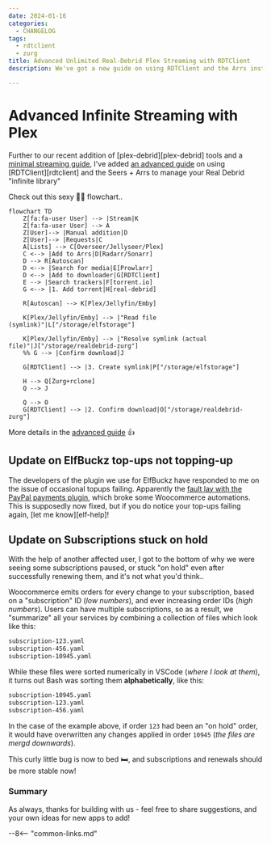 ```yaml
---
date: 2024-01-16
categories:
  - CHANGELOG
tags:
  - rdtclient
  - zurg
title: Advanced Unlimited Real-Debrid Plex Streaming with RDTClient
description: We've got a new guide on using RDTClient and the Arrs instead of plex-debrid, for infinite Plex streaming!

---
```

# Advanced Infinite Streaming with Plex

Further to our recent addition of [plex-debrid][plex-debrid] tools and a [minimal streaming guide](/guides/media/stream-from-real-debrid-with-plex/), I've added [an advanced guide](/guides/media/stream-from-real-debrid-with-plex-radarr-sonarr-prowlarr/) on using [RDTClient][rdtclient] and the Seers + Arrs to manage your Real Debrid "infinite library"

Check out this sexy :mermaid: flowchart..

<!-- more -->

```mermaid
flowchart TD
    Z[fa:fa-user User] --> |Stream|K
    Z[fa:fa-user User] --> A
    Z[User]--> |Manual addition|D
    Z[User]--> |Requests|C
    A[Lists] --> C[Overseer/Jellyseer/Plex]
    C <--> |Add to Arrs|D[Radarr/Sonarr]
    D --> R[Autoscan]
    D <--> |Search for media|E[Prowlarr]
    D <--> |Add to downloader|G[RDTClient]
    E --> |Search trackers|F[torrent.io]
    G <--> |1. Add torrent|H[real-debrid]

    R[Autoscan] --> K[Plex/Jellyfin/Emby] 

    K[Plex/Jellyfin/Emby] --> |"Read file (symlink)"|L["/storage/elfstorage"]

    K[Plex/Jellyfin/Emby] --> |"Resolve symlink (actual file)"|J["/storage/realdebrid-zurg"]
    %% G --> |Confirm download|J

    G[RDTClient] --> |3. Create symlink|P["/storage/elfstorage"]

    H --> Q[Zurg+rclone]
    Q --> J

    Q --> O
    G[RDTClient] --> |2. Confirm download|O["/storage/realdebrid-zurg"]
```

More details in the [advanced guide](/guides/media/stream-from-real-debrid-with-plex-radarr-sonarr-prowlarr/) :thumbsup:

## Update on ElfBuckz top-ups not topping-up

The developers of the plugin we use for ElfBuckz have responded to me on the issue of occasional topups failing. Apparently the [fault lay with the PayPal payments plugin](https://wordpress.org/support/topic/conflict-with-woocommerce-payments-throws-exception-looking-for-paypal-meta/), which broke some Woocommerce automations. This is supposedly now fixed, but if you do notice your top-ups failing again, [let me know][elf-help]!

## Update on Subscriptions stuck on hold

With the help of another affected user, I got to the bottom of why we were seeing some subscriptions paused, or stuck "on hold" even after successfully renewing them, and it's not what you'd think..

Woocommerce emits orders for every change to your subscription, based on a "subscription" ID (*low numbers*), and ever increasing order IDs (*high numbers*). Users can have multiple subscriptions, so as a result, we "summarize" all your services by combining a collection of files which look like this:

```bash
subscription-123.yaml
subscription-456.yaml
subscription-10945.yaml
```

While these files were sorted numerically in VSCode (*where I look at them*), it turns out Bash was sorting them **alphabetically**, like this:

```bash
subscription-10945.yaml
subscription-123.yaml
subscription-456.yaml
```

In the case of the example above, if order `123` had been an "on hold" order, it would have overwritten any changes applied in order `10945` (*the files are mergd downwards*).

This curly little bug is now to bed :bed:, and subscriptions and renewals should be more stable now!

### Summary

As always, thanks for building with us - feel free to share suggestions, and your own ideas for new apps to add!

--8<-- "common-links.md"

[^1]: The big increase here is due to all the Zurg mounts!